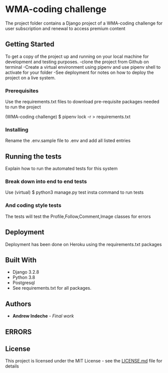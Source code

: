 
#  WMA-coding challenge
The project folder contains a Django project of a WMA-coding challenge for user subscription and renewal to access premium content


## Getting Started

To get a copy of the project up and running on your local machine for development and testing purposes.
-clone the project from Github on terminal
-Create a virtual environment using pipenv and use pipenv shell to activate for your folder
-See deployment for notes on how to deploy the project on a live system.

### Prerequisites

Use the requirements.txt files to download pre-requisite packages needed to run the project

(WMA-coding challenge) $ pipenv lock -r > requirements.txt

### Installing

Rename the .env.sample file to .env and add all listed entries

## Running the tests

Explain how to run the automated tests for this system

### Break down into end to end tests

Use (virtual) $ python3 manage.py test insta command to run tests

### And coding style tests

The tests will test the Profile,Follow,Comment,Image classes for errors

## Deployment

Deployment has been done on Heroku using the requirements.txt packages

## Built With

* Django 3.2.8
* Python 3.8
* Postgresql
* See requirements.txt for all packages.

## Authors

* **Andrew Indeche** - *Final work*
## ERRORS

## License

This project is licensed under the MIT License - see the [LICENSE.md](LICENSE.md) file for details
